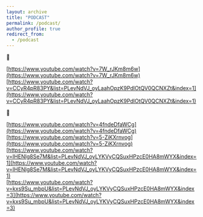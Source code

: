 ```yaml
---
layout: archive
title: "PODCAST"
permalink: /podcast/
author_profile: true
redirect_from:
  - /podcast
---
```


📖

[https://www.youtube.com/watch?v=7W_rJKm8m6w](https://www.youtube.com/watch?v=7W_rJKm8m6w)  
[https://www.youtube.com/watch?v=CCyR4pR83PY&list=PLevNdVJ_oyLaahOpzK9PdlOtQV0QCNXZt&index=1](https://www.youtube.com/watch?v=CCyR4pR83PY&list=PLevNdVJ_oyLaahOpzK9PdlOtQV0QCNXZt&index=1)  

🎵

[https://www.youtube.com/watch?v=4fndeDfaWCg](https://www.youtube.com/watch?v=4fndeDfaWCg)  
[https://www.youtube.com/watch?v=5-ZiKXrnvog](https://www.youtube.com/watch?v=5-ZiKXrnvog)  
[https://www.youtube.com/watch?v=IHENIg8Se7M&list=PLevNdVJ_oyLYKVyCQSuxHPzcE0HA8mWYX&index=1](https://www.youtube.com/watch?v=IHENIg8Se7M&list=PLevNdVJ_oyLYKVyCQSuxHPzcE0HA8mWYX&index=1)  
[https://www.youtube.com/watch?v=kxs9Su_mbpU&list=PLevNdVJ_oyLYKVyCQSuxHPzcE0HA8mWYX&index=3](https://www.youtube.com/watch?v=kxs9Su_mbpU&list=PLevNdVJ_oyLYKVyCQSuxHPzcE0HA8mWYX&index=3)  
